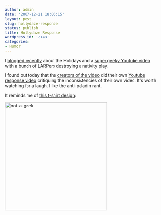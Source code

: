 ```yaml
---
author: admin
date: '2007-12-21 18:06:15'
layout: post
slug: hollydaze-response
status: publish
title: Hollydaze Response
wordpress_id: '2143'
categories:
- Humor
---
```

I <a href="/2007/12/11/the-hollydaze/">blogged recently</a> about the Holidays and a <a href="http://www.youtube.com/watch?v=AVZczLuoJoU">super geeky Youtube video</a> with a bunch of LARPers destroying a nativity play.

I found out today that the <a href="http://www.fortaxreasons.com/">creators of the video</a> did their own <a href="http://www.youtube.com/watch?v=HB53He_pTpo">Youtube response video</a> critiquing the inconsistencies of their own video. It's worth watching for a laugh. I like the anti-paladin rant.

It reminds me of <a href="http://www.jinx.com/men/shirts/video_games/i_am_not_a_geek.html?&cid=4&catid=4&ps=20&fp=7#bigdesign">this t-shirt design</a>:

<a href="http://www.flickr.com/photos/albill/2127264877/" title="not-a-geek by albill, on Flickr">
<img src="http://farm3.static.flickr.com/2160/2127264877_6f67e596a8_o.png" width="331" height="350" alt="not-a-geek" / border="0"></a>
